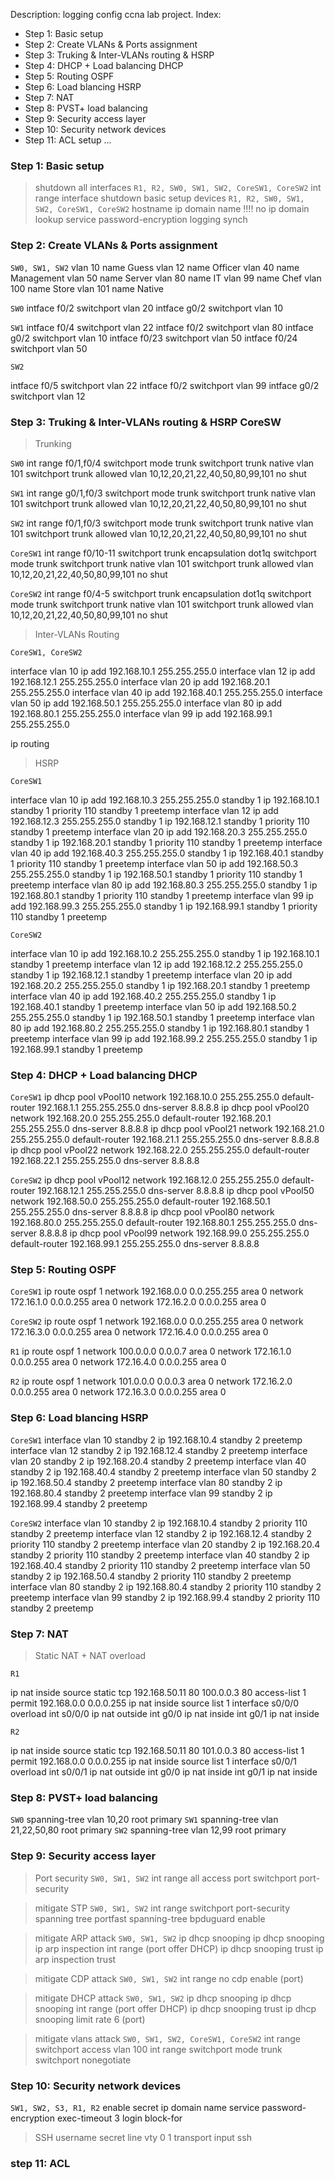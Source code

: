 Description: logging config ccna lab project.
Index:

- Step 1: Basic setup
- Step 2: Create VLANs & Ports assignment
- Step 3: Truking & Inter-VLANs routing & HSRP
- Step 4: DHCP + Load balancing DHCP
- Step 5: Routing OSPF
- Step 6: Load blancing HSRP
- Step 7: NAT
- Step 8: PVST+ load balancing
- Step 9: Security access layer
- Step 10: Security network devices
- Step 11: ACL setup
...


### Step 1: Basic setup
> shutdown all interfaces
`R1, R2, SW0, SW1, SW2, CoreSW1, CoreSW2`
int range interface
shutdown
> basic setup devices
`R1, R2, SW0, SW1, SW2, CoreSW1, CoreSW2`
hostname
ip domain name !!!!
no ip domain lookup
service password-encryption	
logging synch

### Step 2: Create VLANs & Ports assignment

`SW0, SW1, SW2`
vlan 10
name Guess
vlan 12
name Officer
vlan 40
name Management
vlan 50
name Server
vlan 80
name IT
vlan 99
name Chef
vlan 100
name Store
vlan 101
name Native

`SW0`
intface f0/2
switchport vlan 20
intface g0/2
switchport vlan 10

`SW1`
intface f0/4
switchport vlan 22
intface f0/2
switchport vlan 80
intface g0/2
switchport vlan 10
intface f0/23
switchport vlan 50
intface f0/24
switchport vlan 50

`SW2` 

intface f0/5
switchport vlan 22
intface f0/2
switchport vlan 99
intface g0/2
switchport vlan 12

### Step 3: Truking & Inter-VLANs routing & HSRP CoreSW

> Trunking

`SW0`
int range f0/1,f0/4
switchport mode trunk
switchport trunk native vlan 101
switchport trunk allowed vlan 10,12,20,21,22,40,50,80,99,101
no shut

`SW1`
int range g0/1,f0/3
switchport mode trunk
switchport trunk native vlan 101
switchport trunk allowed vlan 10,12,20,21,22,40,50,80,99,101
no shut

`SW2`
int range f0/1,f0/3
switchport mode trunk
switchport trunk native vlan 101
switchport trunk allowed vlan 10,12,20,21,22,40,50,80,99,101
no shut

`CoreSW1`
int range f0/10-11
switchport trunk encapsulation dot1q
switchport mode trunk
switchport trunk native vlan 101
switchport trunk allowed vlan 10,12,20,21,22,40,50,80,99,101
no shut

`CoreSW2`
int range f0/4-5
switchport trunk encapsulation dot1q
switchport mode trunk
switchport trunk native vlan 101
switchport trunk allowed vlan 10,12,20,21,22,40,50,80,99,101
no shut

> Inter-VLANs Routing

`CoreSW1, CoreSW2`

interface vlan 10
ip add 192.168.10.1 255.255.255.0
interface vlan 12
ip add 192.168.12.1 255.255.255.0
interface vlan 20
ip add 192.168.20.1 255.255.255.0
interface vlan 40
ip add 192.168.40.1 255.255.255.0
interface vlan 50
ip add 192.168.50.1 255.255.255.0
interface vlan 80
ip add 192.168.80.1 255.255.255.0
interface vlan 99
ip add 192.168.99.1 255.255.255.0

ip routing

> HSRP

`CoreSW1`

interface vlan 10
ip add 192.168.10.3 255.255.255.0
standby 1 ip 192.168.10.1
standby 1 priority 110
standby 1 preetemp
interface vlan 12
ip add 192.168.12.3 255.255.255.0
standby 1 ip 192.168.12.1
standby 1 priority 110
standby 1 preetemp
interface vlan 20
ip add 192.168.20.3 255.255.255.0
standby 1 ip 192.168.20.1
standby 1 priority 110
standby 1 preetemp
interface vlan 40
ip add 192.168.40.3 255.255.255.0
standby 1 ip 192.168.40.1
standby 1 priority 110
standby 1 preetemp
interface vlan 50
ip add 192.168.50.3 255.255.255.0
standby 1 ip 192.168.50.1
standby 1 priority 110
standby 1 preetemp
interface vlan 80
ip add 192.168.80.3 255.255.255.0
standby 1 ip 192.168.80.1
standby 1 priority 110
standby 1 preetemp
interface vlan 99
ip add 192.168.99.3 255.255.255.0
standby 1 ip 192.168.99.1
standby 1 priority 110
standby 1 preetemp

`CoreSW2`

interface vlan 10
ip add 192.168.10.2 255.255.255.0
standby 1 ip 192.168.10.1
standby 1 preetemp
interface vlan 12
ip add 192.168.12.2 255.255.255.0
standby 1 ip 192.168.12.1
standby 1 preetemp
interface vlan 20
ip add 192.168.20.2 255.255.255.0
standby 1 ip 192.168.20.1
standby 1 preetemp
interface vlan 40
ip add 192.168.40.2 255.255.255.0
standby 1 ip 192.168.40.1
standby 1 preetemp
interface vlan 50
ip add 192.168.50.2 255.255.255.0
standby 1 ip 192.168.50.1
standby 1 preetemp
interface vlan 80
ip add 192.168.80.2 255.255.255.0
standby 1 ip 192.168.80.1
standby 1 preetemp
interface vlan 99
ip add 192.168.99.2 255.255.255.0
standby 1 ip 192.168.99.1
standby 1 preetemp

### Step 4: DHCP + Load balancing DHCP

`CoreSW1`
ip dhcp pool vPool10
network 192.168.10.0 255.255.255.0
default-router 192.168.1.1 255.255.255.0
dns-server 8.8.8.8
ip dhcp pool vPool20
network 192.168.20.0 255.255.255.0
default-router 192.168.20.1 255.255.255.0
dns-server 8.8.8.8
ip dhcp pool vPool21
network 192.168.21.0 255.255.255.0
default-router 192.168.21.1 255.255.255.0
dns-server 8.8.8.8
ip dhcp pool vPool22
network 192.168.22.0 255.255.255.0
default-router 192.168.22.1 255.255.255.0
dns-server 8.8.8.8

`CoreSW2`
ip dhcp pool vPool12
network 192.168.12.0 255.255.255.0
default-router 192.168.12.1 255.255.255.0
dns-server 8.8.8.8
ip dhcp pool vPool50
network 192.168.50.0 255.255.255.0
default-router 192.168.50.1 255.255.255.0
dns-server 8.8.8.8
ip dhcp pool vPool80
network 192.168.80.0 255.255.255.0
default-router 192.168.80.1 255.255.255.0
dns-server 8.8.8.8
ip dhcp pool vPool99
network 192.168.99.0 255.255.255.0
default-router 192.168.99.1 255.255.255.0
dns-server 8.8.8.8

### Step 5: Routing OSPF

`CoreSW1`
ip route ospf 1
network 192.168.0.0 0.0.255.255 area 0
network 172.16.1.0 0.0.0.255 area 0
network 172.16.2.0 0.0.0.255 area 0

`CoreSW2`
ip route ospf 1
network 192.168.0.0 0.0.255.255 area 0
network 172.16.3.0 0.0.0.255 area 0
network 172.16.4.0 0.0.0.255 area 0

`R1`
ip route ospf 1
network 100.0.0.0 0.0.0.7 area 0
network 172.16.1.0 0.0.0.255 area 0
network 172.16.4.0 0.0.0.255 area 0

`R2`
ip route ospf 1
network 101.0.0.0 0.0.0.3 area 0
network 172.16.2.0 0.0.0.255 area 0
network 172.16.3.0 0.0.0.255 area 0

### Step 6: Load blancing HSRP

`CoreSW1`
interface vlan 10
standby 2 ip 192.168.10.4
standby 2 preetemp
interface vlan 12
standby 2 ip 192.168.12.4
standby 2 preetemp
interface vlan 20
standby 2 ip 192.168.20.4
standby 2 preetemp
interface vlan 40
standby 2 ip 192.168.40.4
standby 2 preetemp
interface vlan 50
standby 2 ip 192.168.50.4
standby 2 preetemp
interface vlan 80
standby 2 ip 192.168.80.4
standby 2 preetemp
interface vlan 99
standby 2 ip 192.168.99.4
standby 2 preetemp

`CoreSW2`
interface vlan 10
standby 2 ip 192.168.10.4
standby 2 priority 110
standby 2 preetemp
interface vlan 12
standby 2 ip 192.168.12.4
standby 2 priority 110
standby 2 preetemp
interface vlan 20
standby 2 ip 192.168.20.4
standby 2 priority 110
standby 2 preetemp
interface vlan 40
standby 2 ip 192.168.40.4
standby 2 priority 110
standby 2 preetemp
interface vlan 50
standby 2 ip 192.168.50.4
standby 2 priority 110
standby 2 preetemp
interface vlan 80
standby 2 ip 192.168.80.4
standby 2 priority 110
standby 2 preetemp
interface vlan 99
standby 2 ip 192.168.99.4
standby 2 priority 110
standby 2 preetemp

### Step 7: NAT

> Static NAT + NAT overload

`R1`

ip nat inside source static tcp 192.168.50.11 80 100.0.0.3 80
access-list 1 permit 192.168.0.0 0.0.0.255
ip nat inside source list 1 interface s0/0/0 overload
int s0/0/0
ip nat outside
int g0/0
ip nat inside
int g0/1
ip nat inside

`R2`

ip nat inside source static tcp 192.168.50.11 80 101.0.0.3 80
access-list 1 permit 192.168.0.0 0.0.0.255
ip nat inside source list 1 interface s0/0/1 overload
int s0/0/1
ip nat outside
int g0/0
ip nat inside
int g0/1
ip nat inside

### Step 8: PVST+ load balancing

`SW0`
spanning-tree vlan 10,20 root primary
`SW1`
spanning-tree vlan 21,22,50,80 root primary
`SW2`
spanning-tree vlan 12,99 root primary

### Step 9: Security access layer

> Port security
`SW0, SW1, SW2`
int range all access port
switchport port-security	

> mitigate STP
`SW0, SW1, SW2`
int range <all access port>
switchport port-security
spanning tree portfast
spanning-tree bpduguard enable

> mitigate ARP attack
`SW0, SW1, SW2`
ip dhcp snooping
ip dhcp snooping <id vlan access>
ip arp inspection <id vlan access>
int range <trust-port> (port offer DHCP)
ip dhcp snooping trust <trust-port>
ip arp inspection trust <trust-port>

> mitigate CDP attack
`SW0, SW1, SW2`
int range <all access port>
no cdp enable (port)

> mitigate DHCP attack
`SW0, SW1, SW2`
ip dhcp snooping
ip dhcp snooping <id vlan access>
int range <trust-port> (port offer DHCP)
ip dhcp snooping trust <trust-port>
ip dhcp snooping limit rate 6 (port)

> mitigate vlans attack
`SW0, SW1, SW2, CoreSW1, CoreSW2`
int range <unused-port>
switchport access vlan 100
int range <trunk-port>
switchport mode trunk
switchport nonegotiate

### Step 10: Security network devices
`SW1, SW2, S3, R1, R2`
enable secret
ip domain name
service password-encryption
exec-timeout 3
login block-for 

> SSH
username secret
line vty 0 1
transport input ssh
### step 11: ACL

